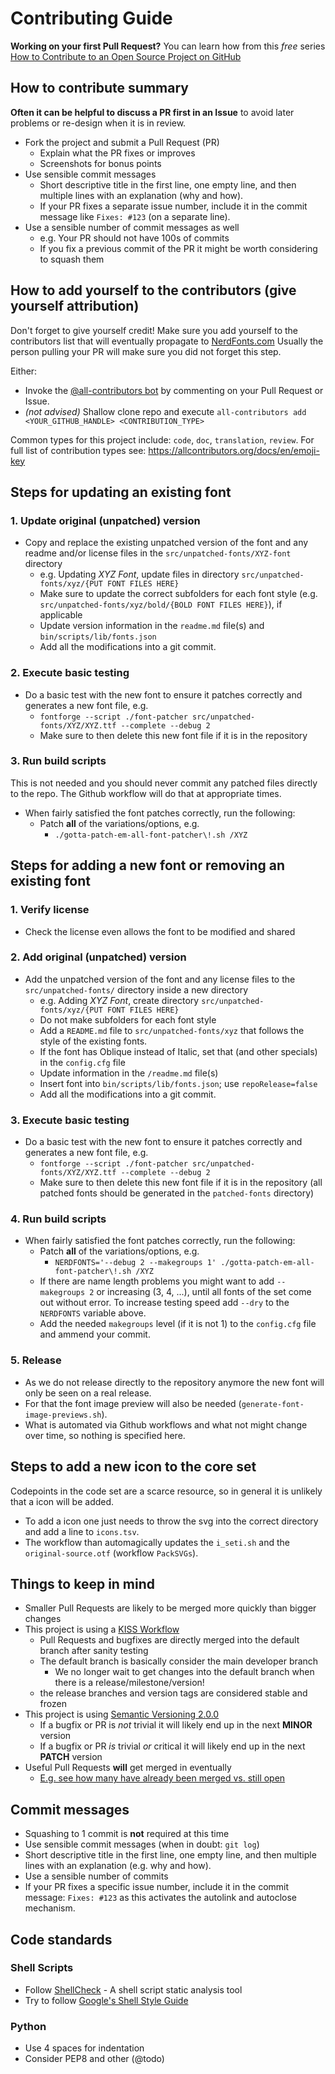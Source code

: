 # Contributing Guide

**Working on your first Pull Request?** You can learn how from this *free* series [How to Contribute to an Open Source Project on GitHub][First PR]

## How to contribute summary

**Often it can be helpful to discuss a PR first in an Issue** to avoid later problems or re-design when it is in review.

* Fork the project and submit a Pull Request (PR)
  * Explain what the PR fixes or improves
  * Screenshots for bonus points
* Use sensible commit messages
  * Short descriptive title in the first line, one empty line, and then multiple lines with an explanation (why and how).
  * If your PR fixes a separate issue number, include it in the commit message like `Fixes: #123` (on a separate line).
* Use a sensible number of commit messages as well
  * e.g. Your PR should not have 100s of commits
  * If you fix a previous commit of the PR it might be worth considering to squash them

## How to add yourself to the contributors (give yourself attribution)

Don't forget to give yourself credit! Make sure you add yourself to the contributors list that will eventually propagate to [NerdFonts.com](https://nerdfonts.com)
Usually the person pulling your PR will make sure you did not forget this step.

Either:
* Invoke the [@all-contributors bot](https://allcontributors.org/docs/en/bot/usage) by commenting on your Pull Request or Issue.
* _(not advised)_ Shallow clone repo and execute `all-contributors add <YOUR_GITHUB_HANDLE> <CONTRIBUTION_TYPE>`

Common types for this project include: `code`, `doc`, `translation`, `review`. For full list of contribution types see: https://allcontributors.org/docs/en/emoji-key

## Steps for updating an existing font

### 1. Update original (unpatched) version
* Copy and replace the existing unpatched version of the font and any readme and/or license files in the `src/unpatched-fonts/XYZ-font` directory
  * e.g. Updating *XYZ Font*, update files in directory `src/unpatched-fonts/xyz/{PUT FONT FILES HERE}`
  * Make sure to update the correct subfolders for each font style (e.g. `src/unpatched-fonts/xyz/bold/{BOLD FONT FILES HERE}`), if applicable
  * Update version information in the `readme.md` file(s) and `bin/scripts/lib/fonts.json`
  * Add all the modifications into a git commit.
### 2. Execute basic testing
* Do a basic test with the new font to ensure it patches correctly and generates a new font file, e.g.
  * `fontforge --script ./font-patcher src/unpatched-fonts/XYZ/XYZ.ttf --complete --debug 2`
  * Make sure to then delete this new font file if it is in the repository
### 3. Run build scripts
This is not needed and you should never commit any patched files directly to the repo. The Github workflow will do that at appropriate times.

* When fairly satisfied the font patches correctly, run the following:
  * Patch **all** of the variations/options, e.g.
    * `./gotta-patch-em-all-font-patcher\!.sh /XYZ`

## Steps for adding a new font or removing an existing font

### 1. Verify license
* Check the license even allows the font to be modified and shared
### 2. Add original (unpatched) version
* Add the unpatched version of the font and any license files to the `src/unpatched-fonts/` directory inside a new directory
  * e.g. Adding *XYZ Font*, create directory `src/unpatched-fonts/xyz/{PUT FONT FILES HERE}`
  * Do not make subfolders for each font style
  * Add a `README.md` file to `src/unpatched-fonts/xyz` that follows the style of the existing fonts.
  * If the font has Oblique instead of Italic, set that (and other specials) in the `config.cfg` file
  * Update information in the `/readme.md` file(s)
  * Insert font into `bin/scripts/lib/fonts.json`; use `repoRelease=false`
  * Add all the modifications into a git commit.
### 3. Execute basic testing
* Do a basic test with the new font to ensure it patches correctly and generates a new font file, e.g.
  * `fontforge --script ./font-patcher src/unpatched-fonts/XYZ/XYZ.ttf --complete --debug 2`
  * Make sure to then delete this new font file if it is in the repository (all patched fonts should be generated in the `patched-fonts` directory)
### 4. Run build scripts
* When fairly satisfied the font patches correctly, run the following:
  * Patch **all** of the variations/options, e.g.
    * `NERDFONTS='--debug 2 --makegroups 1' ./gotta-patch-em-all-font-patcher\!.sh /XYZ`
  * If there are name length problems you might want to add `--makegroups 2` or increasing (3, 4, ...), until all fonts of the set come out without error.
    To increase testing speed add `--dry` to the `NERDFONTS` variable above.
  * Add the needed `makegroups` level (if it is not 1) to the `config.cfg` file and ammend your commit.
### 5. Release
* As we do not release directly to the repository anymore the new font will only be seen on a real release.
* For that the font image preview will also be needed (`generate-font-image-previews.sh`).
* What is automated via Github workflows and what not might change over time, so nothing is specified here.

## Steps to add a new icon to the core set
Codepoints in the code set are a scarce resource, so in general it is unlikely that a icon will be added.
* To add a icon one just needs to throw the svg into the correct directory and add a line to `icons.tsv`.
* The workflow than automagically updates the `i_seti.sh` and the `original-source.otf` (workflow `PackSVGs`).

## Things to keep in mind

* Smaller Pull Requests are likely to be merged more quickly than bigger changes
* This project is using a [KISS Workflow][]
  * Pull Requests and bugfixes are directly merged into the default branch after sanity testing
  * The default branch is basically consider the main developer branch
    * We no longer wait to get changes into the default branch when there is a release/milestone/version!
  * the release branches and version tags are considered stable and frozen
* This project is using [Semantic Versioning 2.0.0](http://semver.org/)
  * If a bugfix or PR is *not* trivial it will likely end up in the next **MINOR** version
  * If a bugfix or PR *is* trivial *or* critical it will likely end up in the next **PATCH** version
* Useful Pull Requests **will** get merged in eventually
  * [E.g. see how many have already been merged vs. still open][pulls]

## Commit messages

* Squashing to 1 commit is **not** required at this time
* Use sensible commit messages (when in doubt: `git log`)
* Short descriptive title in the first line, one empty line, and then multiple lines with an explanation (e.g. why and how).
* Use a sensible number of commits
* If your PR fixes a specific issue number, include it in the commit message: `Fixes: #123` as this activates the autolink and autoclose mechanism.

## Code standards

### Shell Scripts

* Follow [ShellCheck](https://github.com/koalaman/shellcheck) - A shell script static analysis tool
* Try to follow [Google's Shell Style Guide](https://google.github.io/styleguide/shell.xml)

### Python

* Use 4 spaces for indentation
* Consider PEP8 and other (@todo)

<!-- link references -->

[pulls]: https://github.com/ryanoasis/nerd-fonts/pulls
[Features Section]: https://github.com/ryanoasis/nerd-fonts/blob/-/readme.md#features
[Combinations Section]: https://github.com/ryanoasis/nerd-fonts/blob/-/readme.md#combinations
[Patched Fonts]: https://github.com/ryanoasis/nerd-fonts/blob/-/readme.md#patched-fonts
[KISS Workflow]: https://github.com/ryanoasis/nerd-fonts/wiki/Development-Workflow#kiss-workflow
[First PR]: https://egghead.io/courses/how-to-contribute-to-an-open-source-project-on-github

